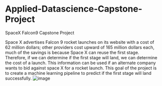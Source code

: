 # Applied-Datascience-Capstone-Project
SpaceX Falcon9 Capstone Project

Space X advertises Falcon 9 rocket launches on its website with a cost of 62 million dollars; other providers cost upward of 165 million dollars each, much of the savings is because Space X can reuse the first stage. Therefore, if we can determine if the first stage will land, we can determine the cost of a launch. This information can be used if an alternate company wants to bid against space X for a rocket launch. This goal of the project is to create a machine learning pipeline to predict if the first stage will land successfully.
![image](https://user-images.githubusercontent.com/112954156/209433099-85e7f09f-47ae-4f83-97fb-da412a7ef790.png)

